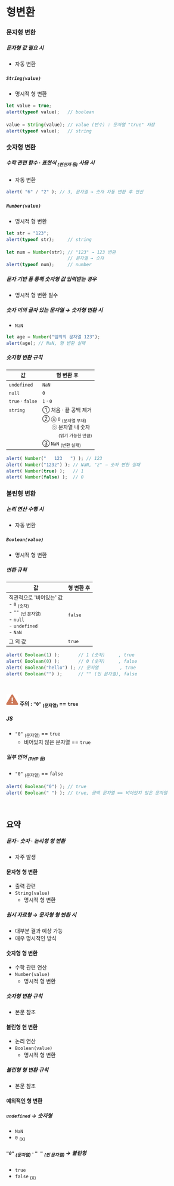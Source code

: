 형변환
=====

### 문자형 변환

##### 문자형 값 필요 시
- 자동 변환

##### `String(value)`
- 명시적 형 변환
```javascript
let value = true;
alert(typeof value);   // boolean

value = String(value); // value (변수) : 문자열 "true" 저장
alert(typeof value);   // string
```

### 숫자형 변환

##### 수학 관련 함수 · 표현식 <sub>(연산자 등)</sub> 사용 시
- 자동 변환
```javascript
alert( "6" / "2" ); // 3, 문자열 → 숫자 자동 변환 후 연산
```

##### `Number(value)`
- 명시적 형 변환
```javascript
let str = "123";
alert(typeof str);     // string

let num = Number(str); // "123" → 123 변환
                       // 문자열 → 숫자
alert(typeof num);     // number
```

##### 문자 기반 폼 통해 숫자형 값 입력받는 경우
- 명시적 형 변환 필수

##### 숫자 이외 글자 있는 문자열 → 숫자형 변환 시
- `NaN`
```javascript
let age = Number("임의의 문자열 123");
alert(age); // NaN, 형 변환 실패
```

##### 숫자형 변환 규칙

|값|형 변환 후|
|---|---|
|`undefined`|`NaN`|
|`null`|`0`|
|`true` · `false`|`1` · `0`|
|`string`| ① 처음 · 끝 공백 제거|
||② ⓐ `0` <sub>(문자열 부재)</sub><br />　&nbsp;&nbsp;&nbsp;ⓑ 문자열 내 숫자<br /> 　&nbsp;&nbsp;&nbsp;　&nbsp;<sub>(읽기 가능한 만큼)</sub>|
||③ `NaN` <sub>(변환 실패)</sub>|

```javascript
alert( Number("   123   ") ); // 123
alert( Number("123z") ); // NaN, "z" → 숫자 변환 실패
alert( Number(true) );   // 1
alert( Number(false) );  // 0
```
### 불린형 변환

##### 논리 연산 수행 시
- 자동 변환

##### `Boolean(value)`
- 명시적 형 변환

##### 변환 규칙

|값|형 변환 후|
|---|---|
|직관적으로 '비어있는' 값<br />- `0` <sub>(숫자)</sub><br /> - `""` <sub>(빈 문자열)</sub><br /> - `null` <br /> - `undefined`<br /> - `NaN`|`false`|
|그 외 값|`true`|

```javascript
alert( Boolean(1) );       // 1 (숫자)     , true
alert( Boolean(0) );       // 0 (숫자)     , false
alert( Boolean("hello") ); // 문자열        , true
alert( Boolean("") );      // "" (빈 문자열), false
```

<br />

<img src="../../images/commons/icons/triangle-exclamation-solid.svg" /> **주의 : `"0"` <sub>(문자열)</sub> == `true`**

##### JS
- `"0"` <sub>(문자열)</sub> == `true`
  - 비어있지 않은 문자열 == `true`
##### 일부 언어 <sub>(PHP 등)</sub>
- `"0"` <sub>(문자열)</sub> == `false`
```javascript
alert( Boolean("0") ); // true
alert( Boolean(" ") ); // true, 공백 문자열 == 비어있지 않은 문자열
```

<br />

## 요약

##### 문자 · 숫자 · 논리형 형 변환
- 자주 발생

#### 문자형 형 변환
- 출력 관련
- `String(value)`
  - 명시적 형 변환

##### 원시 자료형 → 문자형 형 변환 시
- 대부분 결과 예상 가능
- 매우 명시적인 방식

#### 숫자형 형 변환
- 수학 관련 연산
- `Number(value)`
  - 명시적 형 변환

##### 숫자형 변환 규칙
- 본문 참조

#### 불린형 현 변환
- 논리 연산
- `Boolean(value)`
  - 명시적 형 변환

##### 불린형 형 변환 규칙
- 본문 참조

#### 예외적인 형 변환

##### `undefined` → 숫자형
- `NaN`
- `0` <sub>(X)</sub>

##### `"0"` <sub>(문자열)</sub> · `" "` <sub>(빈 문자열)</sub> → 불린형
- `true`
- `false` <sub>(X)</sub>
